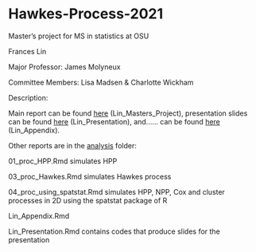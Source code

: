 # Hawkes-Process-2021

Master’s project for MS in statistics at OSU

Frances Lin

Major Professor: James Molyneux

Committee Members: Lisa Madsen & Charlotte Wickham

Description:

Main report can be found [here](https://github.com/franceslinyc/Hawkes-Process-2021/blob/main/analysis/Lin_Masters_Project.pdf) (Lin_Masters_Project), presentation slides can be found [here](https://github.com/franceslinyc/Hawkes-Process-2021/blob/main/analysis/Lin_Presentation.pdf) (Lin_Presentation), and...... can be found [here](https://github.com/franceslinyc/Hawkes-Process-2021/blob/main/analysis/Lin_Appendix.pdf) (Lin_Appendix).

Other reports are in the [analysis](https://github.com/franceslinyc/Hawkes-Process-2021/tree/main/analysis) folder:  

01_proc_HPP.Rmd simulates HPP

03_proc_Hawkes.Rmd simulates Hawkes process

04_proc_using_spatstat.Rmd simulates HPP, NPP, Cox and cluster processes in 2D using the spatstat package of R

Lin_Appendix.Rmd

Lin_Presentation.Rmd contains codes that produce slides for the presentation
